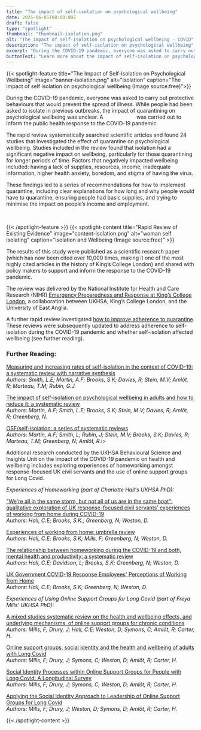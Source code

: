 ```yaml
---
title: "The impact of self-isolation on psychological wellbeing"
date: 2025-06-05T08:00:00Z
draft: false
type: "spotlight"
thumbnail: "thumbnail-isolation.png"
alt: "The impact of self-isolation on psychological wellbeing - COVID"
description: "The impact of self-isolation on psychological wellbeing"
excerpt: "During the COVID-19 pandemic, everyone was asked to carry out protective behaviours that would prevent the spread of illness. While people had been asked to isolate in previous outbreaks, the impact of quarantining on psychological wellbeing was unclear."
buttonText: "Learn more about the impact of self-isolation on psychological wellbeing"
---
```

{{< spotlight-feature title="The Impact of Self-Isolation on Psychological Wellbeing" image="banner-isolation.png" alt="isolation" caption="The impact of self isolation on psychological wellbeing (Image source:free)">}}
<p>During the COVID-19 pandemic, everyone was asked to carry out protective behaviours that would prevent the spread of illness. While people had been asked to isolate in previous outbreaks, the impact of quarantining on psychological wellbeing was unclear. A <a style="color:white;" href="https://www.thelancet.com/journals/lancet/article/PIIS0140-6736(20)30460-8/fulltext" target="_blank">rapid review</a> was carried out to inform the public health response to the COVID-19 pandemic.</p>
<p>The rapid review systematically searched scientific articles and found 24 studies that investigated the effect of quarantine on psychological wellbeing. Studies included in the review found that isolation had a significant negative impact on wellbeing, particularly for those quarantining for longer periods of time. Factors that negatively impacted wellbeing included: having a lack of supplies, resources, income, inadequate information, higher health anxiety, boredom, and stigma of having the virus.</p>
<p>These findings led to a series of recommendations for how to implement quarantine, including clear explanations for how long and why people would have to quarantine, ensuring people had basic supplies, and trying to minimise the impact on people’s income and employment.</p>
<p><a style="color:white;" href="https://researchportal.ukhsa.gov.uk/en/persons/louise-smith-2/publications/" target="_blank">Author: Louise Smith; UKHSA Research Profile</a></p>
{{< /spotlight-feature >}}
{{< spotlight-content title="Rapid Review of Existing Evidence" image="content-isolation.png" alt="woman self isolating" caption="Isolation and Wellbeing (Image source:free)" >}}
<p>The results of this study were published as a scientific research paper (which has now been cited over 10,000 times, making it one of the most highly cited articles in the history of King’s College London) and shared with policy makers to support and inform the response to the COVID-19 pandemic.</p>

<p>The review was delivered by the National Institute for Health and Care Research (NIHR) <a href="https://epr.hpru.nihr.ac.uk/" target="_blank">Emergency Preparedness and Response at King’s College London</a>, a collaboration between UKHSA, King’s College London, and the University of East Anglia.</p>

<p>A further rapid review investigated <a href="https://pubmed.ncbi.nlm.nih.gov/32334182/" target="_blank">how to improve adherence to quarantine</a>. These reviews were subsequently updated to address adherence to self-isolation during the COVID-19 pandemic and whether self-isolation affected wellbeing (see further reading).</p>

<h3 class="red d-none d-lg-block">Further Reading:</h3>

<p>
  <a href="https://www.sciencedirect.com/science/article/pii/S0033350624002269" target="_blank">
    Measuring and increasing rates of self-isolation in the context of COVID-19: a systematic review with narrative synthesis
  </a>
  <br>
  <i>Authors: Smith, L.E; Martin, A.F; Brooks, S.K; Davies, R; Stein, M.V; Amlôt, R; Marteau, T.M; Rubin, G.J.</i>
</p>
<p>

  <a href="https://journals.plos.org/plosone/article?id=10.1371/journal.pone.0310851" target="_blank">
    The impact of self-isolation on psychological wellbeing in adults and how to reduce it: a systematic review
  </a>
  <br>
  <i>Authors: Martin, A.F; Smith, L.E; Brooks, S.K; Stein, M.V; Davies, R; Amlôt, R; Greenberg, N.</i>
</p>
<p>  <a href="https://osf.io/24rz3/" target="_blank">
    OSF/self-isolation: a series of systematic reviews
  </a>
  <br>
  <i>Authors: Martin, A.F; Smith, L; Rubin, J; Stein, M.V; Brooks, S.K; Davies, R; Marteau, T.M; Greenberg, N; Amlôt, R.</i>i>
   </p>
<p>Additional research conducted by the UKHSA Behavioural Science and Insights Unit on the impact of the COVID-19 pandemic on health and wellbeing includes exploring experiences of homeworking amongst response-focused UK civil servants and the use of online support groups for Long Covid.</p>

<p><i>Experiences of Homeworking (part of Charlotte Hall's UKHSA PhD):</i></p>
<p>
  <a href="https://link.springer.com/article/10.1186/s12889-025-21385-4" target="_blank">
    "We're all in the same storm, but not all of us are in the same boat": qualitative exploration of UK response-focused civil servants’ experiences of working from home during COVID-19
  </a>
  <br>
  <i>Authors: Hall, C.E; Brooks, S.K.; Greenberg, N; Weston, D.</i>
</p>
<p>
 <a href="https://academic.oup.com/joh/article/66/1/uiad013/7473692"target="_blank">Experiences of working from home: umbrella review</a>
 <br>
 <i>Authors: Hall, C.E; Brooks, S.K; Mills, F; Greenberg, N; Weston, D.</i>
<p>
  <a href="https://link.springer.com/article/10.1186/s40359-023-01221-3" target="_blank">
    The relationship between homeworking during the COVID-19 and both, mental health and productivity: a systematic review
  </a>
  <br>
  <i>Authors: Hall, C.E; Davidson, L; Brooks, S.K; Greenberg, N; Weston, D.</i>
</p>

<p>
  <a href="https://journals.lww.com/joem/fulltext/2024/12000/uk_government_covid_19_response_employees_.25.aspx" target="_blank">
    UK Government COVID-19 Response Employees' Perceptions of Working from Home
  </a>
  <br>
  <i>Authors: Hall, C.E; Brooks, S.K; Greenberg, N; Weston, D.</i>
</p>

<p><i>Experiences of Using Online Support Groups for Long Covid (part of Freya Mills' UKHSA PhD):</i></p>

<p>
  <a href="https://www.nature.com/articles/s44271-025-00217-6" target="_blank">
    A mixed studies systematic review on the health and wellbeing effects, and underlying mechanisms, of online support groups for chronic conditions
  </a>
  <br>
  <i>Authors: Mills, F; Drury, J; Hall, C.E; Weston, D; Symons, C; Amlôt, R; Carter, H.</i>
</p>

<p>
  <a href="https://onlinelibrary.wiley.com/doi/full/10.1002/casp.2849" target="_blank">
    Online support groups, social identity and the health and wellbeing of adults with Long Covid
  </a>
  <br>
  <i>Authors: Mills, F; Drury, J; Symons, C; Weston, D; Amlôt, R; Carter, H.</i>
</p>

<p>
  <a href="https://www.qeios.com/read/BYF1FU" target="_blank">
    Social Identity Processes within Online Support Groups for People with Long Covid: A Longitudinal Survey
  </a>
  <br>
  <i>Authors: Mills, F; Drury, J; Symons, C; Weston, D; Amlôt, R; Carter, H.</i>
</p>

<p>
  <a href="https://osf.io/preprints/psyarxiv/pz5hn_v1" target="_blank">
    Applying the Social Identity Approach to Leadership of Online Support Groups for Long Covid
  </a>
  <br>
  <i>Authors: Mills, F; Drury, J; Weston, D; Symons, D; Amlôt, R; Carter, H.</i>
</p>
{{< /spotlight-content >}}
